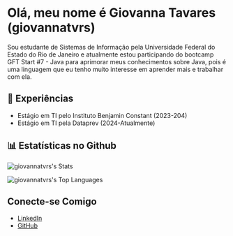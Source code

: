 # Olá, meu nome é Giovanna Tavares (giovannatvrs)
Sou estudante de Sistemas de Informação pela Universidade Federal do Estado do Rio de Janeiro e atualmente estou participando do bootcamp GFT Start #7 - Java para aprimorar meus conhecimentos sobre Java, pois é uma linguagem que eu tenho muito interesse em aprender mais e trabalhar com ela.

## :pushpin: Experiências
- Estágio em TI pelo Instituto Benjamin Constant (2023-204)
- Estágio em TI pela Dataprev (2024-Atualmente)

## :bar_chart: Estatísticas no Github
![giovannatvrs's Stats](https://github-readme-stats.vercel.app/api?username=giovannatvrs&theme=dracula&show_icons=true&hide_border=true&count_private=true)

![giovannatvrs's Top Languages](https://github-readme-stats.vercel.app/api/top-langs/?username=giovannatvrs&theme=dracula&show_icons=true&hide_border=true&layout=compact)

## Conecte-se Comigo
- [LinkedIn](https://www.linkedin.com/in/giovanna-tavares-5ab894254/)
- [GitHub](https://github.com/giovannatvrs)
